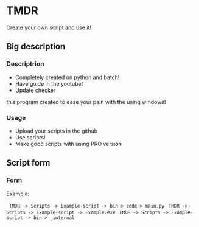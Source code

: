 # TMDR
Create your own script and use it!

## Big description

### Descriptrion

- Completely created on python and batch!
- Have guide in the youtube!
- Update checker

this program created to ease your pain with the using windows!

### Usage

- Upload your scripts in the github
- Use scripts!
- Make good scripts with using PRO version

## Script form

### Form
Example:

``` TMDR -> Scripts -> Example-script -> bin > code > main.py```
``` TMDR -> Scripts -> Example-script -> Example.exe```
``` TMDR -> Scripts -> Example-script -> bin > _internal```
